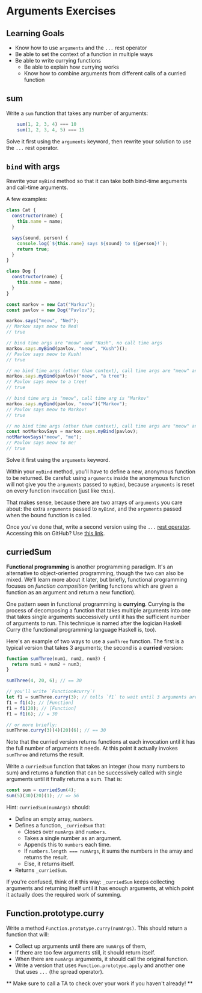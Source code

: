 # Arguments Exercises

## Learning Goals

+ Know how to use `arguments` and the `...` rest operator
+ Be able to set the context of a function in multiple ways
+ Be able to write currying functions
  + Be able to explain how currying works
  + Know how to combine arguments from different calls of a curried function

## sum

Write a `sum` function that takes any number of arguments:

```js
    sum(1, 2, 3, 4) === 10
    sum(1, 2, 3, 4, 5) === 15
```

Solve it first using the `arguments` keyword, then rewrite your solution to use the `...` rest operator.

## `bind` with args

Rewrite your `myBind` method so that it can take both bind-time arguments and call-time arguments.

A few examples:

```javascript
class Cat {
  constructor(name) {
    this.name = name;
  }

  says(sound, person) {
    console.log(`${this.name} says ${sound} to ${person}!`);
    return true;
  }
}

class Dog {
  constructor(name) {
    this.name = name;
  }
}

const markov = new Cat("Markov");
const pavlov = new Dog("Pavlov");

markov.says("meow", "Ned");
// Markov says meow to Ned!
// true

// bind time args are "meow" and "Kush", no call time args
markov.says.myBind(pavlov, "meow", "Kush")();
// Pavlov says meow to Kush!
// true

// no bind time args (other than context), call time args are "meow" and "a tree"
markov.says.myBind(pavlov)("meow", "a tree");
// Pavlov says meow to a tree!
// true

// bind time arg is "meow", call time arg is "Markov"
markov.says.myBind(pavlov, "meow")("Markov");
// Pavlov says meow to Markov!
// true

// no bind time args (other than context), call time args are "meow" and "me"
const notMarkovSays = markov.says.myBind(pavlov);
notMarkovSays("meow", "me");
// Pavlov says meow to me!
// true
```

Solve it first using the `arguments` keyword.

Within your `myBind` method, you'll have to define a new, anonymous
function to be returned. Be careful: using `arguments` inside the
anonymous function will not give you the `arguments` passed to
`myBind`, because `arguments` is reset on every function invocation
(just like `this`).

That makes sense, because there are two arrays of `arguments` you care
about: the extra `arguments` passed to `myBind`, and the `arguments`
passed when the bound function is called.

Once you've done that, write a second version using the `...` [rest operator][rest-op]. Accessing this on GitHub? Use [this link][github-rest-op].

[rest-op]: arguments
[github-rest-op]: https://github.com/appacademy/curriculum/blob/master/javascript/readings/arguments.md#rest-parameters-es6

## curriedSum

**Functional programming** is another programming paradigm. It's an
alternative to object-oriented programming, though the two can
also be mixed. We'll learn more about it later, but briefly,
functional programming focuses on *function composition* (writing functions
which are given a function as an argument and return a new function).

One pattern seen in functional programming is **currying**. Currying
is the process of decomposing a function that takes multiple arguments
into one that takes single arguments successively until it has the
sufficient number of arguments to run. This technique is named after
the logician Haskell Curry (the functional programming language
Haskell is, too).

Here's an example of two ways to use a `sumThree` function. The first
is a typical version that takes 3 arguments; the second is a
**curried** version:

```javascript
function sumThree(num1, num2, num3) {
  return num1 + num2 + num3;
}

sumThree(4, 20, 6); // == 30

// you'll write `Function#curry`!
let f1 = sumThree.curry(3); // tells `f1` to wait until 3 arguments are given before running `sumThree`
f1 = f1(4); // [Function]
f1 = f1(20); // [Function]
f1 = f1(6); // = 30

// or more briefly:
sumThree.curry(3)(4)(20)(6); // == 30
```

Note that the curried version returns functions at each invocation until it
has the full number of arguments it needs. At this point it actually
invokes `sumThree` and returns the result.

Write a `curriedSum` function that takes an integer (how many numbers to sum) and returns a function that can be successively called with single arguments until it finally returns a sum. That is:

```javascript
const sum = curriedSum(4);
sum(5)(30)(20)(1); // => 56
```

Hint: `curriedSum(numArgs)` should:

* Define an empty array, `numbers`.
* Defines a function, `_curriedSum` that:
    * Closes over `numArgs` and `numbers`.
    * Takes a single number as an argument.
    * Appends this to `numbers` each time.
    * If `numbers.length === numArgs`, it sums the numbers in the array
      and returns the result.
    * Else, it returns itself.
* Returns `_curriedSum`.

If you're confused, think of it this way: `_curriedSum` keeps collecting arguments and returning itself until it has enough arguments, at which point it actually does the required work of summing.

## Function.prototype.curry

Write a method `Function.prototype.curry(numArgs)`. This should return a function that will:

* Collect up arguments until there are `numArgs` of them,
* If there are too few arguments still, it should return itself.
* When there are `numArgs` arguments, it should call the original function.
* Write a version that uses `Function.prototype.apply` and another one that uses `...` (the spread operator).

** Make sure to call a TA to check over your work if you haven't already! **